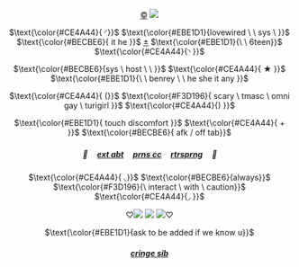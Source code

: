 
<p align="center">
<a href="https://spookysweaterblog.tumblr.com/post/747696500096778240/">©</a> <img src="https://i.postimg.cc/BvrXcj5Z/hjg.png"/>
</p>

<div align="center">

$\text{\color{#CE4A44}{ ◜}}$ $\text{\color{#EBE1D1}{lovewired \ \ sys \ }}$ $\text{\color{#BECBE6}{ it he }}$ [±](https://pluralkit.xyz/f/pnysa) $\text{\color{#EBE1D1}{\ \ 6teen}}$ $\text{\color{#CE4A44}{◝ }}$

$\text{\color{#BECBE6}{sys \ host \ \ }}$ $\text{\color{#CE4A44}{ ★ }}$ $\text{\color{#EBE1D1}{\ \ benrey \ \ he she it any }}$

$\text{\color{#CE4A44}{ (}}$ $\text{\color{#F3D196}{ scary \ tmasc \ omni gay \ turigirl }}$ $\text{\color{#CE4A44}{) }}$

$\text{\color{#EBE1D1}{ touch discomfort }}$ $\text{\color{#CE4A44}{ + }}$ $\text{\color{#BECBE6}{ afk / off tab}}$

#####  💉 ㅤ[ext abt](https://bundlrs.cc/artists) ㅤ[prns cc](https://pronouns.cc/@malewife) ㅤ[rtrsprng](https://retrospring.net/@benry)ㅤ 🔪ㅤ<p/>

$\text{\color{#CE4A44}{ ◟}}$ $\text{\color{#BECBE6}{always}}$ $\text{\color{#F3D196}{\ interact \ with \ caution}}$ $\text{\color{#CE4A44}{◞ }}$ 

</div>

<div align="center">
  
♡<img src="https://64.media.tumblr.com/288d16d7ee19e07fe075f2e7b886e7ba/0a5f38fe6c13803c-06/s75x75_c1/85b7d6c8d2813325538d9109878285f97a7a57c6.pnj"> <img src="https://64.media.tumblr.com/c8900e951665ff11578e18de3609be73/681981f0afb27977-a0/s250x400/c41b6d82d6071f4d66e51609c7d5fec0d8ced733.gifv"> <img src="https://64.media.tumblr.com/288d16d7ee19e07fe075f2e7b886e7ba/0a5f38fe6c13803c-06/s75x75_c1/85b7d6c8d2813325538d9109878285f97a7a57c6.pnj">♡

$\text{\color{#EBE1D1}{ask to be added if we know u}}$

##### [cringe sib](https://github.com/jadusableismissing)
</div>
